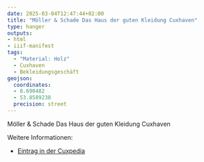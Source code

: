 ```yaml
---
date: 2025-03-04T12:47:44+02:00
title: "Möller & Schade Das Haus der guten Kleidung Cuxhaven"
type: hanger
outputs:
- html
- iiif-manifest
tags:
  - "Material: Holz"
  - Cuxhaven
  - Bekleidungsgeschäft
geojson:
  coordinates:
  - 8.690482
  - 53.8589238
  precision: street
---
```

Möller & Schade
Das Haus der guten Kleidung
Cuxhaven

<div class="notes">
Weitere Informationen:
<ul>
<li><a href="https://cuxpedia.de/index.php?title=M%C3%B6ller_%26_Schade">Eintrag in der Cuxpedia</a></li>
</ul>
</div>
